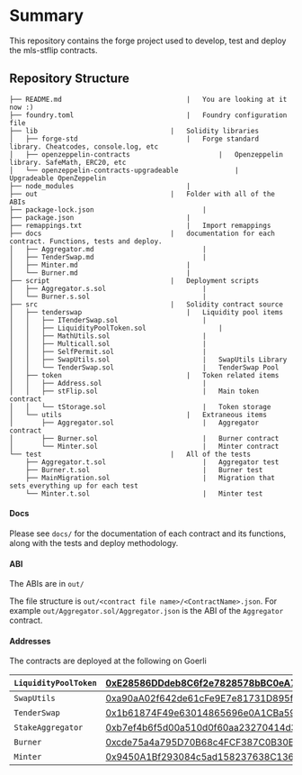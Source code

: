 # Summary

This repository contains the forge project used to develop, test and deploy the mls-stflip contracts.

## Repository Structure

```
├── README.md								|	You are looking at it now :)
├── foundry.toml							|	Foundry configuration file
├── lib									|	Solidity libraries				
│   ├── forge-std 							|	Forge standard library. Cheatcodes, console.log, etc		
│   ├── openzeppelin-contracts						|	Openzeppelin library. SafeMath, ERC20, etc
│   └── openzeppelin-contracts-upgradeable				|	Upgradeable OpenZeppelin
├── node_modules							|
├── out 								|	Folder with all of the ABIs
├── package-lock.json							|
├── package.json							|
├── remappings.txt							|	Import remappings
├── docs								| 	documentation for each contract. Functions, tests and deploy.
│   ├── Aggregator.md							|
│   ├── TenderSwap.md 							|
│   ├── Minter.md							|	
│   └── Burner.md							|
├── script								|	Deployment scripts
│   ├── Aggregator.s.sol						|	
│   └── Burner.s.sol							|
├── src									|	Solidity contract source
│   ├── tenderswap							|	Liquidity pool items
│   │   ├── ITenderSwap.sol						|	
│   │   ├── LiquidityPoolToken.sol					|	
│   │   ├── MathUtils.sol						|	
│   │   ├── Multicall.sol						|
│   │   ├── SelfPermit.sol						|
│   │   ├── SwapUtils.sol						|	SwapUtils Library
│   │   └── TenderSwap.sol						|	TenderSwap Pool 
│   ├── token								|	Token related items
│   │   ├── Address.sol							|
│   │   ├── stFlip.sol							|	Main token contract
│   │   └── tStorage.sol						|	Token storage
│   └── utils								|	Extraneous items 
│       ├── Aggregator.sol						|	Aggregator contract
│       ├── Burner.sol							|	Burner contract
│       └── Minter.sol							|	Minter contract
└── test								|	All of the tests
    ├── Aggregator.t.sol						|	Aggregator test
    ├── Burner.t.sol							|	Burner test
    ├── MainMigration.sol						|	Migration that sets everything up for each test
    └── Minter.t.sol							|	Minter test
```

#### Docs

Please see `docs/` for the documentation of each contract and its functions, along with the tests and deploy methodology.

#### ABI

The ABIs are in `out/`

The file structure is `out/<contract file name>/<ContractName>.json`. For example `out/Aggregator.sol/Aggregator.json` is the ABI of the `Aggregator` contract.

#### Addresses

The contracts are deployed at the following on Goerli

| `LiquidityPoolToken` | [0xE28586DDdeb8C6f2e7828578bBC0eA7B26B9484D](https://goerli.etherscan.io/address/0xE28586DDdeb8C6f2e7828578bBC0eA7B26B9484D) |
| -------------------- | :----------------------------------------------------------- |
| `SwapUtils`          | [0xa90aA02f642de61cFe9E7e81731D895f9E674ffA](https://goerli.etherscan.io/address/0xa90aA02f642de61cFe9E7e81731D895f9E674ffA) |
| `TenderSwap`         | [0x1b61874F49e63014865696e0A1CBa5926C516cDF](https://goerli.etherscan.io/address/0x1b61874F49e63014865696e0A1CBa5926C516cDF) |
| `StakeAggregator`    | [0xb7ef4b6f5d00a510d0f60aa23270414d3ad465df](https://goerli.etherscan.io/address/0xb7ef4b6f5d00a510d0f60aa23270414d3ad465df ) |
| `Burner`             | [0xcde75a4a795D70B68c4FCF387C0B30EB7faF6aEE](https://goerli.etherscan.io/address/0xcde75a4a795D70B68c4FCF387C0B30EB7faF6aEE) |
| `Minter`             | [0x9450A1Bf293084c5ad158237638C1361C4A1EE3C](https://goerli.etherscan.io/address/0x9450A1Bf293084c5ad158237638C1361C4A1EE3C) |

